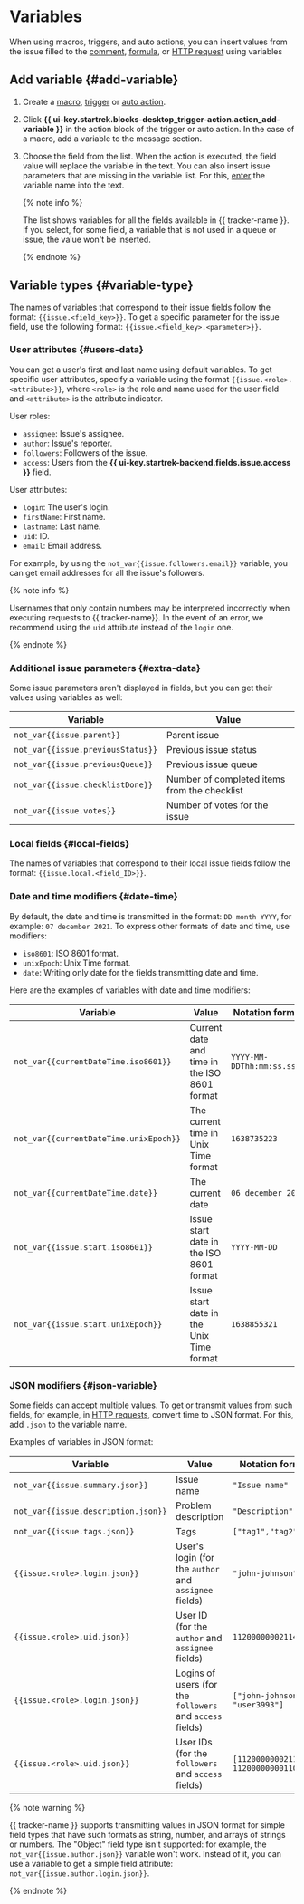 # Variables

When using macros, triggers, and auto actions, you can insert values from the issue filled to the [comment](set-action.md#create-comment), [formula](set-action.md#section_calc_field), or [HTTP request](set-action.md#create-http) using variables

## Add variable {#add-variable}

1. Create a [macro](../manager/create-macroses.md), [trigger](trigger.md) or [auto action](autoactions.md).

1. Click **{{ ui-key.startrek.blocks-desktop_trigger-action.action_add-variable }}** in the action block of the trigger or auto action. In the case of a macro, add a variable to the message section.

1. Choose the field from the list. When the action is executed, the field value will replace the variable in the text. You can also insert issue parameters that are missing in the variable list. For this, [enter](#variable-type) the variable name into the text.

   {% note info %}

   The list shows variables for all the fields available in {{ tracker-name }}. If you select, for some field, a variable that is not used in a queue or issue, the value won't be inserted.

   {% endnote %}

## Variable types {#variable-type}

The names of variables that correspond to their issue fields follow the format: `{{issue.<field_key>}}`. To get a specific parameter for the issue field, use the following format: `{{issue.<field_key>.<parameter>}}`.

### User attributes {#users-data}

You can get a user's first and last name using default variables. To get specific user attributes, specify a variable using the format `{{issue.<role>.<attribute>}}`, where `<role>` is the role and name used for the user field and `<attribute>` is the attribute indicator.

User roles:
* `assignee`: Issue's assignee.
* `author`: Issue's reporter.
* `followers`: Followers of the issue.
* `access`: Users from the **{{ ui-key.startrek-backend.fields.issue.access }}** field.

User attributes:
* `login`: The user's login.
* `firstName`: First name.
* `lastname`: Last name.
* `uid`: ID.
* `email`: Email address.

For example, by using the `not_var{{issue.followers.email}}` variable, you can get email addresses for all the issue's followers.

{% note info %}

Usernames that only contain numbers may be interpreted incorrectly when executing requests to {{ tracker-name}}. In the event of an error, we recommend using the `uid` attribute instead of the `login` one.

{% endnote %}

### Additional issue parameters {#extra-data}

Some issue parameters aren't displayed in fields, but you can get their values using variables as well:

| Variable | Value |
----- | -----
| `not_var{{issue.parent}}` | Parent issue |
| `not_var{{issue.previousStatus}}` | Previous issue status |
| `not_var{{issue.previousQueue}}` | Previous issue queue |
| `not_var{{issue.checklistDone}}` | Number of completed items from the checklist |
| `not_var{{issue.votes}}` | Number of votes for the issue |

### Local fields {#local-fields}

The names of variables that correspond to their local issue fields follow the format: `{{issue.local.<field_ID>}}`.

### Date and time modifiers {#date-time}

By default, the date and time is transmitted in the format: `DD month YYYY`, for example: `07 december 2021`. To express other formats of date and time, use modifiers:
* `iso8601`: ISO 8601 format.
* `unixEpoch`: Unix Time format.
* `date`: Writing only date for the fields transmitting date and time.

Here are the examples of variables with date and time modifiers:

| Variable | Value | Notation format |
----- | ----- | -----
| `not_var{{currentDateTime.iso8601}}` | Current date and time in the ISO 8601 format | `YYYY-MM-DDThh:mm:ss.sssZ` |
| `not_var{{currentDateTime.unixEpoch}}` | The current time in Unix Time format | `1638735223` |
| `not_var{{currentDateTime.date}}` | The current date | `06 december 2021` |
| `not_var{{issue.start.iso8601}}` | Issue start date in the ISO 8601 format | `YYYY-MM-DD` |
| `not_var{{issue.start.unixEpoch}}` | Issue start date in the Unix Time format | `1638855321` |

### JSON modifiers {#json-variable}

Some fields can accept multiple values. To get or transmit values from such fields, for example, in [HTTP requests](set-action.md#create-http), convert time to JSON format. For this, add `.json` to the variable name.

Examples of variables in JSON format:

| Variable | Value | Notation format |
----- | ----- | -----
| `not_var{{issue.summary.json}}` | Issue name | `"Issue name"` |
| `not_var{{issue.description.json}}` | Problem description | `"Description"` |
| `not_var{{issue.tags.json}}` | Tags | `["tag1","tag2"]` |
| `{{issue.<role>.login.json}}` | User's login (for the `author` and `assignee` fields) | `"john-johnson"` |
| `{{issue.<role>.uid.json}}` | User ID (for the `author` and `assignee` fields) | `1120000000211495` |
| `{{issue.<role>.login.json}}` | Logins of users (for the `followers` and `access` fields) | `["john-johnson", "user3993"]` |
| `{{issue.<role>.uid.json}}` | User IDs (for the `followers` and `access` fields) | `[1120000000211495, 1120000000011060]` |

{% note warning %}

{{ tracker-name }} supports transmitting values in JSON format for simple field types that have such formats as string, number, and arrays of strings or numbers. The "Object" field type isn't supported: for example, the `not_var{{issue.author.json}}` variable won't work. Instead of it, you can use a variable to get a simple field attribute: `not_var{{issue.author.login.json}}`.

{% endnote %}
